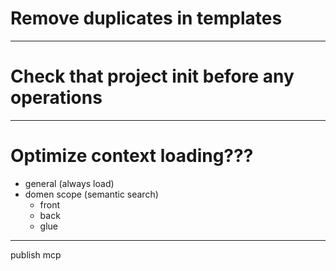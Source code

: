 # Remove duplicates in templates

---
# Check that project init before any operations


---
# Optimize context loading???
 - general (always load)
 - domen scope (semantic search)
   - front
   - back
   - glue

---
publish mcp